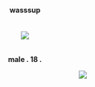 <p align="center">
  <b>wasssup</b><br>
  <br><br> 
  <img src="https://github.com/user-attachments/assets/0b00bd62-66b0-4032-aa42-fb6a773ce226">
  <br><br>
  
<p align="center">
  <b>male . 18 .</b><br>
  

  ㅤㅤㅤㅤㅤㅤㅤ    ㅤㅤㅤㅤㅤㅤㅤ    ㅤㅤㅤㅤㅤㅤㅤ       ㅤ   ㅤ ㅤㅤㅤ ![](https://komarev.com/ghpvc/?username=spikemuth&color=grey&label=+listeners🎧)

